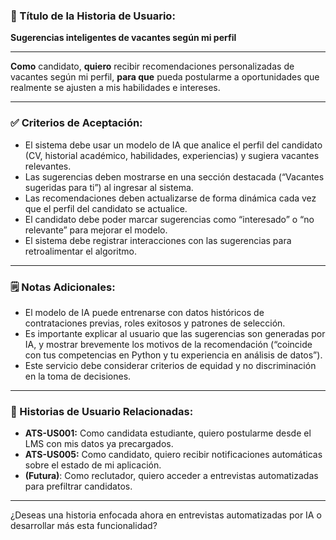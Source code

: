 ### 🧾 Título de la Historia de Usuario:

**Sugerencias inteligentes de vacantes según mi perfil**

---

**Como** candidato,
**quiero** recibir recomendaciones personalizadas de vacantes según mi perfil,
**para que** pueda postularme a oportunidades que realmente se ajusten a mis habilidades e intereses.

---

### ✅ Criterios de Aceptación:

* El sistema debe usar un modelo de IA que analice el perfil del candidato (CV, historial académico, habilidades, experiencias) y sugiera vacantes relevantes.
* Las sugerencias deben mostrarse en una sección destacada (“Vacantes sugeridas para ti”) al ingresar al sistema.
* Las recomendaciones deben actualizarse de forma dinámica cada vez que el perfil del candidato se actualice.
* El candidato debe poder marcar sugerencias como “interesado” o “no relevante” para mejorar el modelo.
* El sistema debe registrar interacciones con las sugerencias para retroalimentar el algoritmo.

---

### 🗒️ Notas Adicionales:

* El modelo de IA puede entrenarse con datos históricos de contrataciones previas, roles exitosos y patrones de selección.
* Es importante explicar al usuario que las sugerencias son generadas por IA, y mostrar brevemente los motivos de la recomendación (“coincide con tus competencias en Python y tu experiencia en análisis de datos”).
* Este servicio debe considerar criterios de equidad y no discriminación en la toma de decisiones.

---

### 🔁 Historias de Usuario Relacionadas:

* **ATS-US001:** Como candidata estudiante, quiero postularme desde el LMS con mis datos ya precargados.
* **ATS-US005:** Como candidato, quiero recibir notificaciones automáticas sobre el estado de mi aplicación.
* **(Futura)**: Como reclutador, quiero acceder a entrevistas automatizadas para prefiltrar candidatos.

---

¿Deseas una historia enfocada ahora en entrevistas automatizadas por IA o desarrollar más esta funcionalidad?
